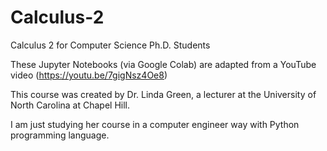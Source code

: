 # Calculus-2

Calculus 2 for Computer Science Ph.D. Students

These Jupyter Notebooks (via Google Colab) are adapted from a YouTube video (https://youtu.be/7gigNsz4Oe8)

This course was created by Dr. Linda Green, a lecturer at the University of North Carolina at Chapel Hill.

I am just studying her course in a computer engineer way with Python programming language.
